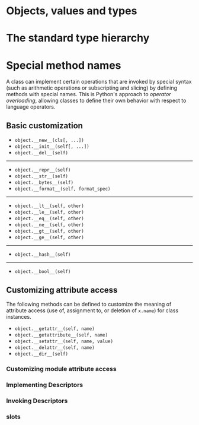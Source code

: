 # Objects, values and types

# The standard type hierarchy

# Special method names

A class can implement certain operations that are invoked by special syntax (such as arithmetic operations or subscripting and slicing) by defining methods with special names. This is Python's approach to *operator overloading*, allowing classes to define their own behavior with respect to language operators.

## Basic customization

- `object.__new__(cls[, ...])`
- `object.__init__(self[, ...])`
- `object.__del__(self)`

---

- `object.__repr__(self)`
- `object.__str__(self)`
- `object.__bytes__(self)`
- `object.__format__(self, format_spec)`

---

- `object.__lt__(self, other)`
- `object.__le__(self, other)`
- `object.__eq__(self, other)`
- `object.__ne__(self, other)`
- `object.__gt__(self, other)`
- `object.__ge__(self, other)`

---

- `object.__hash__(self)`

---

- `object.__bool__(self)`

## Customizing attribute access

The following methods can be defined to customize the meaning of attribute access (use of, assignment to, or deletion of `x.name`) for class instances.

- `object.__getattr__(self, name)`
- `object.__getattribute__(self, name)`
- `object.__setattr__(self, name, value)`
- `object.__delattr__(self, name)`
- `object.__dir__(self)`

### Customizing module attribute access

### Implementing Descriptors

### Invoking Descriptors

### __slots__
